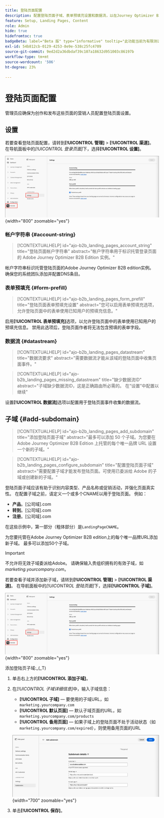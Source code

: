 ```yaml
---
title: 登陆页面配置
description: 配置登陆页面子域、表单预填充设置和数据流，以在Journey Optimizer B2B edition中启用营销活动网页发布。
feature: Setup, Landing Pages, Content
role: Admin
hide: true
hidefromtoc: true
badgeBeta: label="Beta 版" type="informative" tooltip="此功能当前为有限测试版"
exl-id: 54b812cb-0129-4253-8e9e-538c25fc4709
source-git-commit: 9ed2d2a36dbdaf39c107a18632d951003c86197b
workflow-type: tm+mt
source-wordcount: '506'
ht-degree: 23%

---
```


# 登陆页面配置

管理员应确保为创作和发布这些页面的营销人员配置登陆页面设置。

## 设置

若要查看登陆页面配置，请转到&#x200B;**[!UICONTROL 管理]** > **[!UICONTROL 渠道]**。 在导航面板中的&#x200B;_[!UICONTROL 登录页面]_&#x200B;下，选择&#x200B;**[!UICONTROL 设置]**。

![登陆页面设置](./assets/config-landing-pages-settings.png){width="800" zoomable="yes"}

### 帐户字符串 {#account-string}

>[!CONTEXTUALHELP]
>id="ajo-b2b_landing_pages_account_string"
>title="登陆页面帐户字符串"
>abstract="帐户字符串用于标识托管登录页面的 Adobe Journey Optimizer B2B Edition 实例。"

帐户字符串标识托管登陆页面的Adobe Journey Optimizer B2B edition实例。 确保您的系统团队添加并配置DNS条目。

### 表单预填充 {#form-prefill}

>[!CONTEXTUALHELP]
>id="ajo-b2b_landing_pages_form_prefill"
>title="登陆页面表单预填充设置"
>abstract="您可以启用表单预填充选项，允许登陆页面中的表单使用已知用户的预填充信息。"

启用&#x200B;**[!UICONTROL 表单预填充]**&#x200B;选项，以允许登陆页面中的表单使用已知用户的预填充信息。 禁用此选项后，登陆页面作者将无法包含预填的表单字段。

### 数据流 {#datastream}

>[!CONTEXTUALHELP]
>id="ajo-b2b_landing_pages_datastream"
>title="数据流要求"
>abstract="需要数据流才能从该域的登陆页面中收集页面事件。"

>[!CONTEXTUALHELP]
>id="ajo-b2b_landing_pages_missing_datastream"
>title="缺少数据流ID"
>abstract="子域缺少数据流ID，这是正确路由所必需的。 在“设置”中配置以继续"

设置&#x200B;**[!UICONTROL 数据流]**&#x200B;选项以配置用于登陆页面事件收集的数据流。

## 子域 {#add-subdomain}

>[!CONTEXTUALHELP]
>id="ajo-b2b_landing_pages_add_subdomain"
>title="添加登陆页面子域"
>abstract="最多可以添加 50 个子域。为您要在 Adobe Journey Optimizer B2B Edition 上托管的每个唯一品牌 URL 设置一个新的子域。"

>[!CONTEXTUALHELP]
>id="ajo-b2b_landing_pages_configure_subdomain"
>title="配置登陆页面子域"
>abstract="需要配置子域才能发布登陆页面。可使用已委派给 Adobe 的子域或创建新的子域。"

登陆页面子域应该有助于识别内容类型、产品名称或促销活动，并强化页面真实性。 在配置子域之前，请定义一个或多个CNAME以用于登陆页面。 例如：

* **产品**。[公司域].com
* **转到**。[公司域].com
* **注册**。[公司域].com

在这些示例中，第一部分（粗体部分）是`LandingPageCNAME`。

为您要托管在Adobe Journey Optimizer B2B edition上的每个唯一品牌URL添加新子域。 最多可以添加50个子域。

>[!IMPORTANT]
>
>不允许将无效子域委派给Adobe。 请确保输入贵组织拥有的有效子域，如&#x200B;_marketing.yourcompany.com_。

若要查看子域并添加新子域，请转到&#x200B;**[!UICONTROL 管理]** > **[!UICONTROL 渠道]**。 在导航面板中的&#x200B;_[!UICONTROL 登陆页面]_&#x200B;下，选择&#x200B;**[!UICONTROL 子域]**。

![登陆页面子域](./assets/config-landing-pages-settings.png){width="800" zoomable="yes"}

添加登陆页子域&#x200B;:_(_T)

1. 单击右上方的&#x200B;**[!UICONTROL 添加子域]**。

1. 在&#x200B;_[!UICONTROL 子域详细信息]_&#x200B;中，输入子域信息：

   * **[!UICONTROL 子域]** — 要使用的子域URL，如`marketing.yourcompany.com`
   * **[!UICONTROL 默认页面]** — 默认子域页面的URL，如`marketing.yourcompany.com/products`
   * **[!UICONTROL 备用页面]** — 如果子域上的登陆页面不处于活动状态（如`marketing.yourcompany.com/expired`），则使用备用页面的URL

   ![添加登陆页面子域](./assets/config-landing-pages-add-subdomain.png){width="700" zoomable="yes"}

1. 单击&#x200B;**[!UICONTROL 保存]**。
